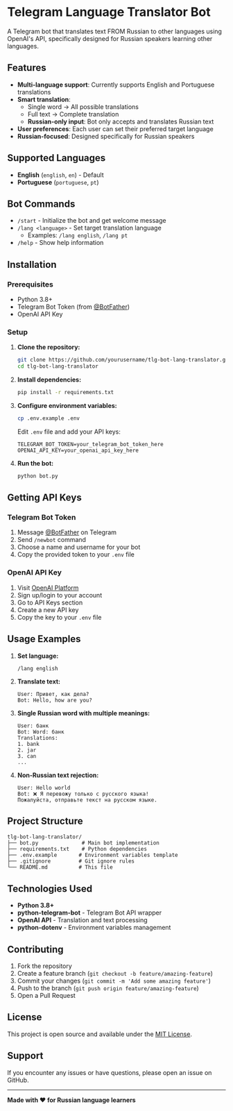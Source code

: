 # Telegram Language Translator Bot

A Telegram bot that translates text FROM Russian to other languages using OpenAI's API, specifically designed for Russian speakers learning other languages.

## Features

- **Multi-language support**: Currently supports English and Portuguese translations
- **Smart translation**:
  - Single word → All possible translations
  - Full text → Complete translation
  - **Russian-only input**: Bot only accepts and translates Russian text
- **User preferences**: Each user can set their preferred target language
- **Russian-focused**: Designed specifically for Russian speakers

## Supported Languages

- **English** (`english`, `en`) - Default
- **Portuguese** (`portuguese`, `pt`)

## Bot Commands

- `/start` - Initialize the bot and get welcome message
- `/lang <language>` - Set target translation language
  - Examples: `/lang english`, `/lang pt`
- `/help` - Show help information

## Installation

### Prerequisites

- Python 3.8+
- Telegram Bot Token (from [@BotFather](https://t.me/BotFather))
- OpenAI API Key

### Setup

1. **Clone the repository:**
   ```bash
   git clone https://github.com/yourusername/tlg-bot-lang-translator.git
   cd tlg-bot-lang-translator
   ```

2. **Install dependencies:**
   ```bash
   pip install -r requirements.txt
   ```

3. **Configure environment variables:**
   ```bash
   cp .env.example .env
   ```
   
   Edit `.env` file and add your API keys:
   ```
   TELEGRAM_BOT_TOKEN=your_telegram_bot_token_here
   OPENAI_API_KEY=your_openai_api_key_here
   ```

4. **Run the bot:**
   ```bash
   python bot.py
   ```

## Getting API Keys

### Telegram Bot Token

1. Message [@BotFather](https://t.me/BotFather) on Telegram
2. Send `/newbot` command
3. Choose a name and username for your bot
4. Copy the provided token to your `.env` file

### OpenAI API Key

1. Visit [OpenAI Platform](https://platform.openai.com/)
2. Sign up/login to your account
3. Go to API Keys section
4. Create a new API key
5. Copy the key to your `.env` file

## Usage Examples

1. **Set language:**
   ```
   /lang english
   ```

2. **Translate text:**
   ```
   User: Привет, как дела?
   Bot: Hello, how are you?
   ```

3. **Single Russian word with multiple meanings:**
   ```
   User: банк
   Bot: Word: банк
   Translations:
   1. bank
   2. jar
   3. can
   ...
   ```

4. **Non-Russian text rejection:**
   ```
   User: Hello world
   Bot: ❌ Я перевожу только с русского языка!
   Пожалуйста, отправьте текст на русском языке.
   ```

## Project Structure

```
tlg-bot-lang-translator/
├── bot.py              # Main bot implementation
├── requirements.txt    # Python dependencies
├── .env.example       # Environment variables template
├── .gitignore         # Git ignore rules
└── README.md          # This file
```

## Technologies Used

- **Python 3.8+**
- **python-telegram-bot** - Telegram Bot API wrapper
- **OpenAI API** - Translation and text processing
- **python-dotenv** - Environment variables management

## Contributing

1. Fork the repository
2. Create a feature branch (`git checkout -b feature/amazing-feature`)
3. Commit your changes (`git commit -m 'Add some amazing feature'`)
4. Push to the branch (`git push origin feature/amazing-feature`)
5. Open a Pull Request

## License

This project is open source and available under the [MIT License](LICENSE).

## Support

If you encounter any issues or have questions, please open an issue on GitHub.

---

**Made with ❤️ for Russian language learners**